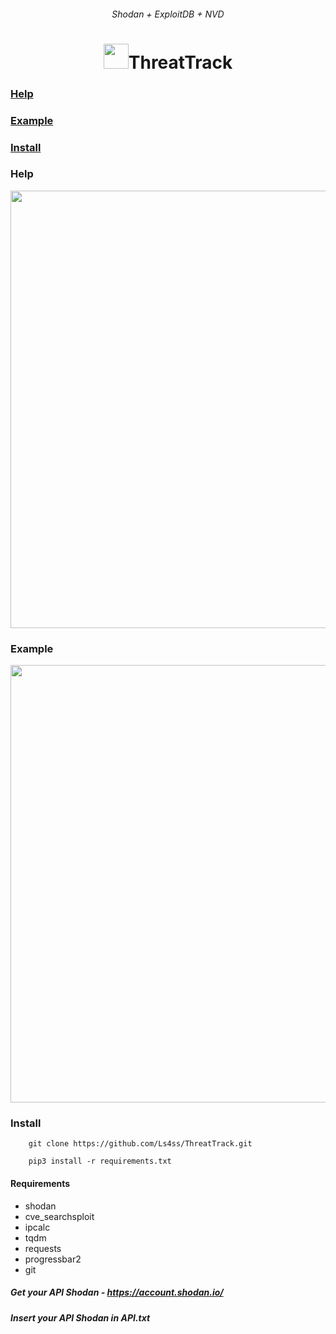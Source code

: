 <h6 align="center">Shodan + ExploitDB + NVD</h6>
<h1 align="center"><img width="40" src=https://raw.githubusercontent.com/Ls4ss/ThreatTrack/main/example/logo.png>ThreatTrack</h1>

### [Help](https://github.com/Ls4ss/ThreatTrack/blob/main/README.md#help-1)
### [Example](https://github.com/Ls4ss/ThreatTrack/blob/main/README.md#example-1)
### [Install](https://github.com/Ls4ss/ThreatTrack/blob/main/README.md#install-1)

### Help
<img width="700" src=https://raw.githubusercontent.com/Ls4ss/ThreatTrack/main/example/help.png>

### Example
<img width="700" src=https://raw.githubusercontent.com/Ls4ss/ThreatTrack/main/example/xpl.png>

### Install

        git clone https://github.com/Ls4ss/ThreatTrack.git

        pip3 install -r requirements.txt
        
#### Requirements
        
+ shodan
+ cve_searchsploit
+ ipcalc
+ tqdm
+ requests
+ progressbar2
+ git
        
##### Get your API Shodan - https://account.shodan.io/
##### Insert your API Shodan in API.txt
